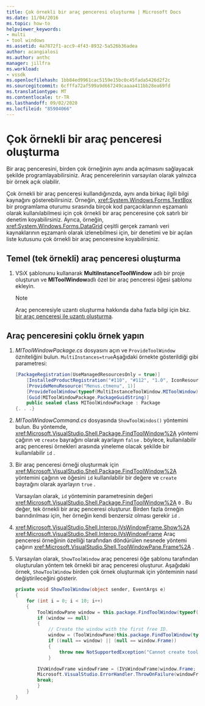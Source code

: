 ```yaml
---
title: Çok örnekli bir araç penceresi oluşturma | Microsoft Docs
ms.date: 11/04/2016
ms.topic: how-to
helpviewer_keywords:
- multi
- tool windows
ms.assetid: 4a7872f1-acc9-4f43-8932-5a526b36adea
author: acangialosi
ms.author: anthc
manager: jillfra
ms.workload:
- vssdk
ms.openlocfilehash: 1bb84ed9961cac5159e15bc0c45fada5426d2f2c
ms.sourcegitcommit: 6cfffa72af599a9d667249caaaa411bb28ea69fd
ms.translationtype: MT
ms.contentlocale: tr-TR
ms.lasthandoff: 09/02/2020
ms.locfileid: "85904066"
---
```

# <a name="create-a-multi-instance-tool-window"></a>Çok örnekli bir araç penceresi oluşturma
Bir araç penceresini, birden çok örneğinin aynı anda açılmasını sağlayacak şekilde programlayabilirsiniz. Araç pencerelerinin varsayılan olarak yalnızca bir örnek açık olabilir.

Çok örnekli bir araç penceresi kullandığınızda, aynı anda birkaç ilgili bilgi kaynağını gösterebilirsiniz. Örneğin, <xref:System.Windows.Forms.TextBox> bir programlama oturumu sırasında birçok kod parçacıklarının eşzamanlı olarak kullanılabilmesi için çok örnekli bir araç penceresine çok satırlı bir denetim koyabilirsiniz. Ayrıca, örneğin, <xref:System.Windows.Forms.DataGrid> çeşitli gerçek zamanlı veri kaynaklarının eşzamanlı olarak izlenebilmesi için, bir denetimi ve bir açılan liste kutusunu çok örnekli bir araç penceresine koyabilirsiniz.

## <a name="create-a-basic-single-instance-tool-window"></a>Temel (tek örnekli) araç penceresi oluşturma

1. VSıX şablonunu kullanarak **MultiInstanceToolWindow** adlı bir proje oluşturun ve **MIToolWindow**adlı özel bir araç penceresi öğesi şablonu ekleyin.

    > [!NOTE]
    > Araç penceresiyle uzantı oluşturma hakkında daha fazla bilgi için bkz. [bir araç penceresi ile uzantı oluşturma](../extensibility/creating-an-extension-with-a-tool-window.md).

## <a name="make-a-tool-window-multi-instance"></a>Araç penceresini çoklu örnek yapın

1. *MIToolWindowPackage.cs* dosyasını açın ve `ProvideToolWindow` özniteliğini bulun. `MultiInstances=true`Aşağıdaki örnekte gösterildiği gibi parametresi:

    ```csharp
    [PackageRegistration(UseManagedResourcesOnly = true)]
        [InstalledProductRegistration("#110", "#112", "1.0", IconResourceID = 400)] // Info on this package for Help/About
        [ProvideMenuResource("Menus.ctmenu", 1)]
        [ProvideToolWindow(typeof(MultiInstanceToolWindow.MIToolWindow), MultiInstances = true)]
        [Guid(MIToolWindowPackage.PackageGuidString)]
        public sealed class MIToolWindowPackage : Package
    {. . .}
    ```

2. *MIToolWindowCommand.cs* dosyasında `ShowToolWindos()` yöntemini bulun. Bu yöntemde, <xref:Microsoft.VisualStudio.Shell.Package.FindToolWindow%2A> yöntemi çağırın ve `create` bayrağını olarak ayarlayın `false` . böylece, kullanılabilir araç penceresi örnekleri arasında yineleme olacak şekilde bir kullanılabilir `id` .

3. Bir araç penceresi örneği oluşturmak için <xref:Microsoft.VisualStudio.Shell.Package.FindToolWindow%2A> yöntemini çağırın ve öğesini `id` kullanılabilir bir değere ve `create` bayrağını olarak ayarlayın `true` .

    Varsayılan olarak, `id` yönteminin parametresinin değeri <xref:Microsoft.VisualStudio.Shell.Package.FindToolWindow%2A> `0` . Bu değer, tek örnekli bir araç penceresi oluşturur. Birden fazla örneğin barındırılması için, her örneğin kendi benzersiz olması gerekir `id` .

4. <xref:Microsoft.VisualStudio.Shell.Interop.IVsWindowFrame.Show%2A> <xref:Microsoft.VisualStudio.Shell.Interop.IVsWindowFrame> Araç penceresi örneğinin özelliği tarafından döndürülen nesnede yöntemi çağırın <xref:Microsoft.VisualStudio.Shell.ToolWindowPane.Frame%2A> .

5. Varsayılan olarak, `ShowToolWindow` araç penceresi öğe şablonu tarafından oluşturulan yöntem tek örnekli bir araç penceresi oluşturur. Aşağıdaki örnek, `ShowToolWindow` birden çok örnek oluşturmak için yönteminin nasıl değiştirileceğini gösterir.

    ```csharp
    private void ShowToolWindow(object sender, EventArgs e)
    {
        for (int i = 0; i < 10; i++)
        {
            ToolWindowPane window = this.package.FindToolWindow(typeof(MIToolWindow), i, false);
            if (window == null)
            {
                // Create the window with the first free ID.
                window = (ToolWindowPane)this.package.FindToolWindow(typeof(MIToolWindow), i, true);
                if ((null == window) || (null == window.Frame))
                {
                    throw new NotSupportedException("Cannot create tool window");
                }

            IVsWindowFrame windowFrame = (IVsWindowFrame)window.Frame;
            Microsoft.VisualStudio.ErrorHandler.ThrowOnFailure(windowFrame.Show());
            break;
            }
        }
    }
    ```
